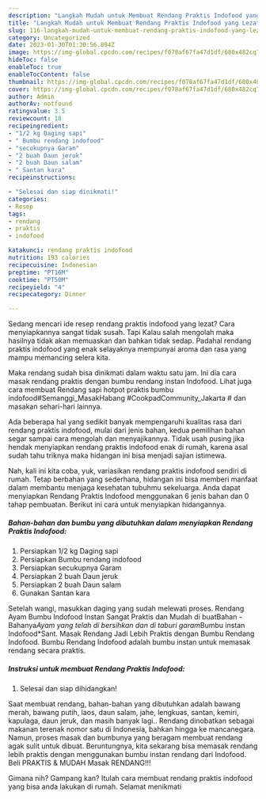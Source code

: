 ```yaml
---
description: "Langkah Mudah untuk Membuat Rendang Praktis Indofood yang Lezat "
title: "Langkah Mudah untuk Membuat Rendang Praktis Indofood yang Lezat "
slug: 116-langkah-mudah-untuk-membuat-rendang-praktis-indofood-yang-lezat
category: Uncategorized
date: 2023-01-30T01:30:56.894Z
image: https://img-global.cpcdn.com/recipes/f078af67fa47d1df/680x482cq70/rendang-praktis-indofood-foto-resep-utama.jpg
hideToc: false
enableToc: true
enableTocContent: false
thumbnail: https://img-global.cpcdn.com/recipes/f078af67fa47d1df/680x482cq70/rendang-praktis-indofood-foto-resep-utama.jpg
cover: https://img-global.cpcdn.com/recipes/f078af67fa47d1df/680x482cq70/rendang-praktis-indofood-foto-resep-utama.jpg
author: Admin
authorAv: notfound
ratingvalue: 3.5
reviewcount: 18
recipeingredient:
- "1/2 kg Daging sapi"
- " Bumbu rendang indofood"
- "secukupnya Garam"
- "2 buah Daun jeruk"
- "2 buah Daun salam"
- " Santan kara"
recipeinstructions:

- "Selesai dan siap dinikmati!"
categories:
- Resep
tags:
- rendang
- praktis
- indofood

katakunci: rendang praktis indofood 
nutrition: 193 calories
recipecuisine: Indonesian
preptime: "PT16M"
cooktime: "PT50M"
recipeyield: "4"
recipecategory: Dinner

---
```



Sedang mencari ide resep rendang praktis indofood yang lezat? Cara menyiapkannya sangat tidak susah. Tapi Kalau salah mengolah maka hasilnya tidak akan memuaskan dan bahkan tidak sedap. Padahal rendang praktis indofood yang enak selayaknya mempunyai aroma dan rasa yang mampu memancing selera kita.


Maka rendang sudah bisa dinikmati dalam waktu satu jam. Ini dia cara masak rendang praktis dengan bumbu rendang instan Indofood. Lihat juga cara membuat Rendang sapi hotpot praktis bumbu indofood#Semanggi_MasakHabang #CookpadCommunity_Jakarta # dan masakan sehari-hari lainnya.

Ada beberapa hal yang sedikit banyak mempengaruhi kualitas rasa dari rendang praktis indofood, mulai dari jenis bahan, kedua pemilihan bahan segar sampai cara mengolah dan menyajikannya. Tidak usah pusing jika hendak menyiapkan rendang praktis indofood enak di rumah, karena asal sudah tahu triknya maka hidangan ini bisa menjadi sajian istimewa.


Nah, kali ini kita coba, yuk, variasikan rendang praktis indofood sendiri di rumah. Tetap berbahan yang sederhana, hidangan ini bisa memberi manfaat dalam membantu menjaga kesehatan tubuhmu sekeluarga. Anda dapat menyiapkan Rendang Praktis Indofood menggunakan 6 jenis bahan dan 0 tahap pembuatan. Berikut ini cara untuk menyiapkan hidangannya.

<!--inarticleads1-->

##### Bahan-bahan dan bumbu yang dibutuhkan dalam menyiapkan Rendang Praktis Indofood:

1. Persiapkan 1/2 kg Daging sapi
1. Persiapkan  Bumbu rendang indofood
1. Persiapkan secukupnya Garam
1. Persiapkan 2 buah Daun jeruk
1. Persiapkan 2 buah Daun salam
1. Gunakan  Santan kara


Setelah wangi, masukkan daging yang sudah melewati proses. Rendang Ayam Bumbu Indofood Instan Sangat Praktis dan Mudah di buatBahan -Bahanya*Ayam yang telah di bersihkan dan di taburi garam*Bumbu instan Indofood*Sant. Masak Rendang Jadi Lebih Praktis dengan Bumbu Rendang Indofood. Bumbu Rendang Indofood adalah bumbu instan untuk memasak rendang secara praktis. 

<!--inarticleads2-->

##### Instruksi untuk membuat Rendang Praktis Indofood:


1. Selesai dan siap dihidangkan!

Saat membuat rendang, bahan-bahan yang dibutuhkan adalah bawang merah, bawang putih, laos, daun salam, jahe, lengkuas, santan, kemiri, kapulaga, daun jeruk, dan masih banyak lagi.. Rendang dinobatkan sebagai makanan terenak nomor satu di Indonesia, bahkan hingga ke mancanegara. Namun, proses masak dan bumbunya yang beragam membuat rendang agak sulit untuk dibuat. Beruntungnya, kita sekarang bisa memasak rendang lebih praktis dengan menggunakan bumbu instan rendang dari Indofood. Beli PRAKTIS &amp; MUDAH Masak RENDANG!!! 

Gimana nih? Gampang kan? Itulah cara membuat rendang praktis indofood yang bisa anda lakukan di rumah. Selamat menikmati
